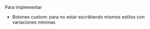 Para implementar

* Botones custom: para no estar escribiendo mismos estilos con variaciones mínimas